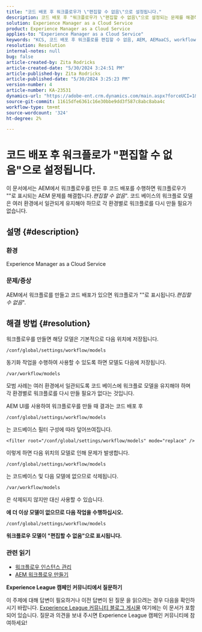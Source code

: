 ```yaml
---
title: "코드 배포 후 워크플로우가 \"편집할 수 없음\"으로 설정됩니다."
description: 코드 배포 후 "워크플로우가 \"편집할 수 없음\"으로 설정되는 문제를 해결하는 방법에 대해 알아봅니다. 코드 베이스에 있는 워크플로우 모델을 mort에서 일관되게 유지"
solution: Experience Manager as a Cloud Service
product: Experience Manager as a Cloud Service
applies-to: "Experience Manager as a Cloud Service"
keywords: "KCS, 코드 배포 후 워크플로를 편집할 수 없음, AEM, AEMaaCS, workflow"
resolution: Resolution
internal-notes: null
bug: false
article-created-by: Zita Rodricks
article-created-date: "5/30/2024 3:24:51 PM"
article-published-by: Zita Rodricks
article-published-date: "5/30/2024 3:25:23 PM"
version-number: 4
article-number: KA-23531
dynamics-url: "https://adobe-ent.crm.dynamics.com/main.aspx?forceUCI=1&pagetype=entityrecord&etn=knowledgearticle&id=c79520bf-981e-ef11-840a-000d3a372703"
source-git-commit: 11615dfe6361c16e30bbe9dd3f587c8abc8aba4c
workflow-type: tm+mt
source-wordcount: '324'
ht-degree: 2%

---
```


# 코드 배포 후 워크플로가 &quot;편집할 수 없음&quot;으로 설정됩니다.


이 문서에서는 AEM에서 워크플로우를 만든 후 코드 배포를 수행하면 워크플로우가 &quot;&quot;로 표시되는 AEM 문제를 해결합니다.*편집할 수 없음*&quot;. 코드 베이스의 워크플로 모델은 여러 환경에서 일관되게 유지해야 하므로 각 환경별로 워크플로를 다시 만들 필요가 없습니다.

## 설명 {#description}


### 환경

Experience Manager as a Cloud Service

### 문제/증상

AEM에서 워크플로를 만들고 코드 배포가 있으면 워크플로가 &quot;&quot;로 표시됩니다.*편집할 수 없음*&quot;.


## 해결 방법 {#resolution}


워크플로우를 만들면 해당 모델은 기본적으로 다음 위치에 저장됩니다.


```
/conf/global/settings/workflow/models
```


동기화 작업을 수행하여 사용할 수 있도록 하면 모델도 다음에 저장됩니다.


```
/var/workflow/models
```


모범 사례는 여러 환경에서 일관되도록 코드 베이스에 워크플로 모델을 유지해야 하며 각 환경별로 워크플로를 다시 만들 필요가 없다는 것입니다.

AEM UI를 사용하여 워크플로우를 만들 때 결과는 코드 배포 후


```
/conf/global/settings/workflow/models
```


는 코드베이스 필터 구성에 따라 덮어쓰여집니다.


```
<filter root="/conf/global/settings/workflow/models" mode="replace" />
```


이렇게 하면 다음 위치의 모델로 인해 문제가 발생합니다.


```
/conf/global/settings/workflow/models
```


는 코드베이스 및 다음 모델에 없으므로 삭제됩니다.


```
/var/workflow/models
```


은 삭제되지 않지만 대신 사용할 수 있습니다.

<b>에 더 이상 모델이 없으므로 다음 작업을 수행하십시오.</b>


```
/conf/global/settings/workflow/models
```


<b>워크플로우 모델이 &quot;편집할 수 없음&quot;으로 표시됩니다.</b>

### <b>관련 읽기</b>

- [워크플로우 인스턴스 관리](https://experienceleague.adobe.com/en/docs/experience-manager-cloud-service/content/sites/administering/workflows-administering)
- [AEM 워크플로우 만들기](https://experienceleague.adobe.com/docs/experience-manager-learn/cloud-service/forms/create-aem-workflow/create-workflow.html?lang=en)




<b>Experience League 캠페인 커뮤니티에서 질문하기</b>

이 주제에 대해 답변이 필요하거나 이전 답변이 된 질문 을 읽으려는 경우 다음을 확인하시기 바랍니다. [Experience League 커뮤니티 블로그 게시물](https://experienceleaguecommunities.adobe.com/t5/adobe-experience-manager-blogs/introducing-top-kcs-articles-curated-for-your-aem/ba-p/672734#M1180) 여기에는 이 문서가 포함되어 있습니다. 질문과 의견을 보내 주시면 Experience League 캠페인 커뮤니티에 참여하세요!


